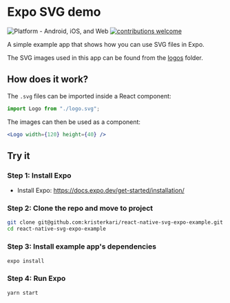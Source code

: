 # Expo SVG demo

![Platform - Android, iOS, and Web](https://img.shields.io/badge/platform-Android%20%7C%20iOS%20%7C%20Web-blue.svg)
[![contributions welcome](https://img.shields.io/badge/contributions-welcome-brightgreen.svg?style=flat)](https://egghead.io/courses/how-to-contribute-to-an-open-source-project-on-github)

A simple example app that shows how you can use SVG files in Expo.

The SVG images used in this app can be found from the [logos](/logos) folder.

## How does it work?

The `.svg` files can be imported inside a React component:

```jsx
import Logo from "./logo.svg";
```

The images can then be used as a component:

```jsx
<Logo width={120} height={40} />
```

## Try it

### Step 1: Install Expo

- Install Expo: https://docs.expo.dev/get-started/installation/

### Step 2: Clone the repo and move to project

```sh
git clone git@github.com:kristerkari/react-native-svg-expo-example.git
cd react-native-svg-expo-example
```

### Step 3: Install example app's dependencies

```sh
expo install
```

### Step 4: Run Expo

```sh
yarn start
```

